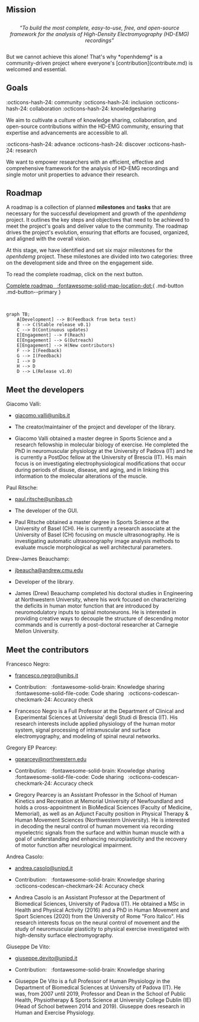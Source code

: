 ## Mission

<div style="text-align: center; padding: 10px;">
<em>
“To build the most complete, easy-to-use, free, and open-source framework for the analysis of High-Density Electromyography (HD-EMG) recordings”
</em>
</div>

<br>
But we cannot achieve this alone! That's why *openhdemg* is a community-driven project where everyone's [contribution](contribute.md) is welcomed and essential.

## Goals

:octicons-hash-24: community :octicons-hash-24: inclusion :octicons-hash-24: collaboration :octicons-hash-24: knowledgesharing

We aim to cultivate a culture of knowledge sharing, collaboration, and open-source contributions within the HD-EMG community, ensuring that expertise and advancements are accessible to all.

:octicons-hash-24: advance :octicons-hash-24: discover :octicons-hash-24: research

We want to empower researchers with an efficient, effective and comprehensive framework for the analysis of HD-EMG recordings and single motor unit properties to advance their research.

## Roadmap

A roadmap is a collection of planned **milestones** and **tasks** that are necessary for the successful development and growth of the *openhdemg* project. It outlines the key steps and objectives that need to be achieved to meet the project's goals and deliver value to the community. The roadmap drives the project's evolution, ensuring that efforts are focused, organized, and aligned with the overall vision.

At this stage, we have identified and set six major milestones for the *openhdemg* project. These milestones are divided into two categories: three on the development side and three on the engagement side.

To read the complete roadmap, click on the next button.

[Complete roadmap &nbsp; :fontawesome-solid-map-location-dot:](about-us/complete-roadmap.md){ .md-button .md-button--primary }

<br>

``` mermaid
graph TB;
    A[Development] --> B(Feedback from beta test)
    B --> C(Stable release v0.1)
    C --> D(Continuous updates)
    E[Engagement] --> F(Reach)
    E[Engagement] --> G(Outreach)
    E[Engagement] --> H(New contributors)
    F --> I(Feedback)
    G --> I(Feedback)
    I --> D
    H --> D
    D --> L(Release v1.0)
```

## Meet the developers

Giacomo Valli:

- giacomo.valli@unibs.it

- The creator/maintainer of the project and developer of the library.
    
- Giacomo Valli obtained a master degree in Sports Science and a research fellowship in molecular biology of exercise. He completed the PhD in neuromuscular physiology at the University of Padova (IT) and he is currently a PostDoc fellow at the University of Brescia (IT). His main focus is on investigating electrophysiological modifications that occur during periods of disuse, disease, and aging, and in linking this information to the molecular alterations of the muscle.

Paul Ritsche:

- paul.ritsche@unibas.ch

- The developer of the GUI.

- Paul Ritsche obtained a master degree in Sports Science at the University of Basel (CH). He is currently a research associate at the University of Basel (CH) focusing on muscle ultrasonography. He is investigating automatic ultrasonography image analysis methods to evaluate muscle morphological as well architectural parameters.


Drew-James Beauchamp:

- jbeaucha@andrew.cmu.edu

- Developer of the library.

- James (Drew) Beauchamp completed his doctoral studies in Engineering at Northwestern University, where his work focused on characterizing the deficits in human motor function that are introduced by neuromodulatory inputs to spinal motoneurons. He is interested in providing creative ways to decouple the structure of descending motor commands and is currently a post-doctoral researcher at Carnegie Mellon University. 

## Meet the contributors

Francesco Negro:

- francesco.negro@unibs.it

- Contribution: &nbsp; :fontawesome-solid-brain: Knowledge sharing &nbsp; :fontawesome-solid-file-code: Code sharing &nbsp; :octicons-codescan-checkmark-24: Accuracy check

- Francesco Negro is a Full Professor at the Department of Clinical and Experimental Sciences at Universita’ degli Studi di Brescia (IT). His research interests include applied physiology of the human motor system, signal processing of intramuscular and surface electromyography, and modeling of spinal neural networks.

Gregory EP Pearcey:

- gpearcey@northwestern.edu

- Contribution: &nbsp; :fontawesome-solid-brain: Knowledge sharing &nbsp; :fontawesome-solid-file-code: Code sharing &nbsp; :octicons-codescan-checkmark-24: Accuracy check

- Gregory Pearcey is an Assistant Professor in the School of Human Kinetics and Recreation at Memorial University of Newfoundland and holds a cross-appointment in BioMedical Sciences (Faculty of Medicine, Memorial), as well as an Adjunct Faculty position in Physical Therapy & Human Movement Sciences (Northwestern University). He is interested in decoding the neural control of human movement via recording myoelectric signals from the surface and within human muscle with a goal of understanding and enhancing neuroplasticity and the recovery of motor function after neurological impairment.

Andrea Casolo:

- andrea.casolo@unipd.it

- Contribution: &nbsp; :fontawesome-solid-brain: Knowledge sharing &nbsp; :octicons-codescan-checkmark-24: Accuracy check

- Andrea Casolo is an Assistant Professor at the Department of Biomedical Sciences, University of Padova (IT). He obtained a MSc in Health and Physical Activity (2016) and a PhD in Human Movement and Sport Sciences (2020) from the University of Rome "Foro Italico". His research interests focus on the neural control of movement and the study of neuromuscular plasticity to physical exercise investigated with high-density surface electromyography.

Giuseppe De Vito:

- giuseppe.devito@unipd.it

- Contribution: &nbsp; :fontawesome-solid-brain: Knowledge sharing

- Giuseppe De Vito is a full Professor of Human Physiology in the Department of Biomedical Sciences at University of Padova (IT). He was, from 2007 until 2019, Professor and Dean in the School of Public Health, Physiotherapy & Sports Science at University College Dublin (IE) (Head of School between 2014 and 2019). Giuseppe does research in Human and Exercise Physiology.
